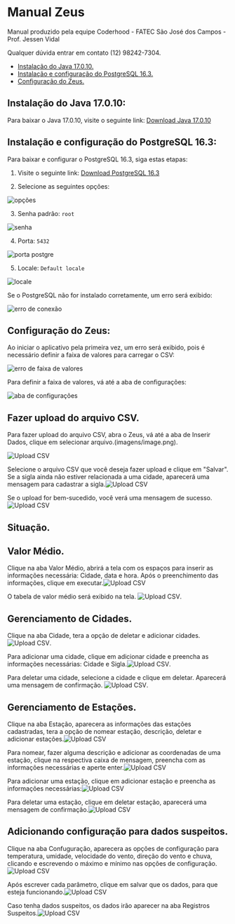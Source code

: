 # Manual Zeus

Manual produzido pela equipe Coderhood - FATEC São José dos Campos - Prof. Jessen Vidal

Qualquer dúvida entrar em contato (12) 98242-7304.


- [Instalação do Java 17.0.10.](#instalação-do-java-17010)
- [Instalação e configuração do PostgreSQL 16.3.](#instalação-e-configuração-do-postgresql-163)
- [Configuração do Zeus.](#configuração-do-zeus)

## Instalação do Java 17.0.10:

Para baixar o Java 17.0.10, visite o seguinte link: [Download Java 17.0.10](https://www.oracle.com/java/technologies/javase/jdk17-archive-downloads.html)

## Instalação e configuração do PostgreSQL 16.3:

Para baixar e configurar o PostgreSQL 16.3, siga estas etapas:

1. Visite o seguinte link: [Download PostgreSQL 16.3](https://www.enterprisedb.com/downloads/postgres-postgresql-downloads)

2. Selecione as seguintes opções:

![opções](imagens/image.png)

3. Senha padrão: `root`

![senha](imagens/image(1).png)

4. Porta: `5432`

![porta postgre](imagens/image(3).png)

5. Locale: `Default locale`

![locale](imagens/image(2).png)

Se o PostgreSQL não for instalado corretamente, um erro será exibido:

![erro de conexão](imagens/image(4).png)

## Configuração do Zeus:

Ao iniciar o aplicativo pela primeira vez, um erro será exibido, pois é necessário definir a faixa de valores para carregar o CSV:

![erro de faixa de valores](imagens/image(5).png)

Para definir a faixa de valores, vá até a aba de configurações:

![aba de configurações](imagens/image(6).png)

## Fazer upload do arquivo CSV.

Para fazer upload do arquivo CSV, abra o Zeus, vá até a aba de Inserir Dados, clique em selecionar arquivo.(imagens/image.png).

![Upload CSV](../imagens/image.png)

Selecione o arquivo CSV que você deseja fazer upload e clique em "Salvar".
Se a sigla ainda não estiver relacionada a uma cidade, aparecerá uma mensagem para cadastrar a sigla.![Upload CSV](../imagens/image-3.png)

Se o upload for bem-sucedido, você verá uma mensagem de sucesso.![Upload CSV](../imagens/image-2.png)

## Situação.

## Valor Médio.

Clique na aba Valor Médio, abrirá a tela com os espaços para inserir as informações necessária: Cidade, data e hora.
Após o preenchimento das informações, clique em executar.![Upload CSV](../imagens/image-6.png)

O tabela de valor médio será exibido na tela.
![Upload CSV](../imagens/image-8.png).

## Gerenciamento de Cidades.

Clique na aba Cidade, tera a opção de deletar e adicionar cidades.![Upload CSV](../imagens/image-12.png).

Para adicionar uma cidade, clique em adicionar cidade e preencha as informações necessárias: Cidade e Sigla.![Upload CSV](../imagens/image-13.png).

Para deletar uma cidade, selecione a cidade e clique em deletar. Aparecerá uma mensagem de confirmação.
![Upload CSV](../imagens/image-14.png).

## Gerenciamento de Estações.

Clique na aba Estação, aparecera as informações das estações cadastradas, tera a opção de nomear estação, descrição, deletar e adicionar estações.![Upload CSV](../imagens/image-22.png)

Para nomear, fazer alguma descrição e adicionar as coordenadas de uma estação, clique na respectiva caixa de mensagem, preencha com as informações necessárias e aperte enter.![Upload CSV](../imagens/image-23.png)

Para adicionar uma estação, clique em adicionar estação e preencha as informações necessárias:![Upload CSV](../imagens/image-10.png)

Para deletar uma estação, clique em deletar estação, aparecerá uma mensagem de confirmação.![Upload CSV](../imagens/image-9.png)


## Adicionando configuração para dados suspeitos.

Clique na aba Confuguração, aparecera as opções de configuração para temperatura, umidade, velocidade do vento, direção do vento e chuva, clicando e escrevendo o máximo e mínimo nas opções de configuração.![Upload CSV](../imagens/image-22.png)

Após escrever cada parâmetro, clique em salvar que os dados, para que esteja funcionando.![Upload CSV](../imagens/image-23.png)

Caso tenha dados suspeitos, os dados irão aparecer na aba Registros Suspeitos.![Upload CSV](../imagens/image-24.png)

 